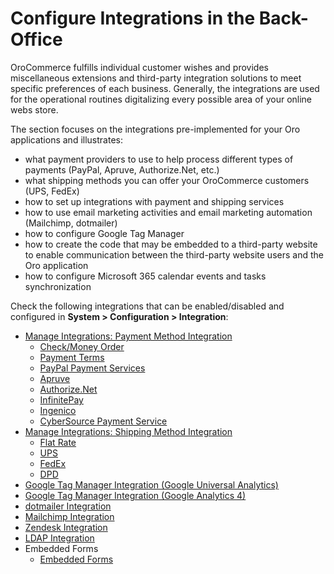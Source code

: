 <a id="user-guide-integrations"></a>

# Configure Integrations in the Back-Office

OroCommerce fulfills individual customer wishes and provides miscellaneous extensions and third-party integration solutions to meet specific preferences of each business. Generally, the integrations are used for the operational routines digitalizing every possible area of your online webs store.

The section focuses on the integrations pre-implemented for your Oro applications and illustrates:

* what payment providers to use to help process different types of payments (PayPal, Apruve, Authorize.Net, etc.)
* what shipping methods you can offer your OroCommerce customers (UPS, FedEx)
* how to set up integrations with payment and shipping services
* how to use email marketing activities and email marketing automation (Mailchimp, dotmailer)
* how to configure Google Tag Manager
* how to create the code that may be embedded to a third-party website to enable communication between the third-party website users and the Oro application
* how to configure Microsoft 365 calendar events and tasks synchronization

Check the following integrations that can be enabled/disabled and configured in **System > Configuration > Integration**:

* [Manage Integrations: Payment Method Integration](payment-integration/index.md#sys-integrations-manage-integrations-payment-methods)
  * [Check/Money Order](payment-integration/check-money-order/index.md#user-guide-payment-check-money-order)
  * [Payment Terms](payment-integration/payment-terms/index.md#user-guide-payment-payment-providers-overview-payment-term-config)
  * [PayPal Payment Services](payment-integration/paypal-services/index.md#user-guide-payment-payment-providers-overview-paypal)
  * [Apruve](payment-integration/apruve/index.md#user-guide-payment-payment-providers-overview-apruve)
  * [Authorize.Net](payment-integration/authorizenet/index.md#user-guide-payment-payment-providers-overview-authorizenet)
  * [InfinitePay](payment-integration/infinitepay/index.md#user-guide-payment-payment-providers-overview-infinitepay)
  * [Ingenico](payment-integration/ingenico/index.md#user-guide-payment-payment-providers-overview-ingenico)
  * [CyberSource Payment Service](payment-integration/cybersource/index.md#user-guide-payment-payment-providers-cybersource)
* [Manage Integrations: Shipping Method Integration](shipping-integration/index.md#user-guide-shipping-configuration-common-details)
  * [Flat Rate](shipping-integration/flat-rate.md#doc-integrations-flat-rate)
  * [UPS](shipping-integration/ups.md#doc-integrations-ups)
  * [FedEx](shipping-integration/fedex.md#doc-integrations-fedex)
  * [DPD](shipping-integration/dpd.md#doc-integrations-dpd)
* [Google Tag Manager Integration (Google Universal Analytics)](gtm/index.md#gtm-integration)
* [Google Tag Manager Integration (Google Analytics 4)](gtm-ga4/index.md#gtm-ga-4-integration)
* [dotmailer Integration](dotmailer/index.md#user-guide-dotmailer-overview)
* [Mailchimp Integration](mailchimp-integration.md#user-guide-mc-integration)
* [Zendesk Integration](zendesk-integration.md#user-guide-zendesk-integration)
* [LDAP Integration](ldap-integration.md#user-guide-ldap-integration)
* Embedded Forms
  * [Embedded Forms](embedded-forms/index.md#admin-embedded-forms)
